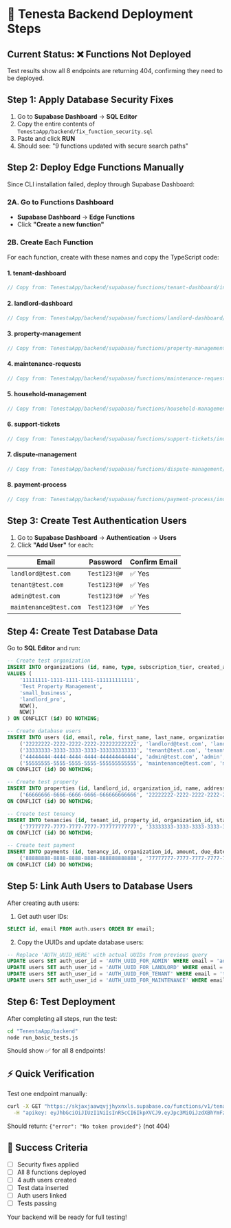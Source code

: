 # 🚀 Tenesta Backend Deployment Steps

## Current Status: ❌ Functions Not Deployed
Test results show all 8 endpoints are returning 404, confirming they need to be deployed.

## Step 1: Apply Database Security Fixes

1. Go to **Supabase Dashboard** → **SQL Editor**
2. Copy the entire contents of `TenestaApp/backend/fix_function_security.sql`
3. Paste and click **RUN**
4. Should see: "9 functions updated with secure search paths"

## Step 2: Deploy Edge Functions Manually

Since CLI installation failed, deploy through Supabase Dashboard:

### 2A. Go to Functions Dashboard
- **Supabase Dashboard** → **Edge Functions**
- Click **"Create a new function"**

### 2B. Create Each Function

For each function, create with these names and copy the TypeScript code:

#### 1. **tenant-dashboard**
```typescript
// Copy from: TenestaApp/backend/supabase/functions/tenant-dashboard/index.ts
```

#### 2. **landlord-dashboard** 
```typescript
// Copy from: TenestaApp/backend/supabase/functions/landlord-dashboard/index.ts
```

#### 3. **property-management**
```typescript
// Copy from: TenestaApp/backend/supabase/functions/property-management/index.ts
```

#### 4. **maintenance-requests**
```typescript
// Copy from: TenestaApp/backend/supabase/functions/maintenance-requests/index.ts
```

#### 5. **household-management**
```typescript
// Copy from: TenestaApp/backend/supabase/functions/household-management/index.ts
```

#### 6. **support-tickets**
```typescript
// Copy from: TenestaApp/backend/supabase/functions/support-tickets/index.ts
```

#### 7. **dispute-management**
```typescript
// Copy from: TenestaApp/backend/supabase/functions/dispute-management/index.ts
```

#### 8. **payment-process**
```typescript
// Copy from: TenestaApp/backend/supabase/functions/payment-process/index.ts
```

## Step 3: Create Test Authentication Users

1. Go to **Supabase Dashboard** → **Authentication** → **Users**
2. Click **"Add User"** for each:

| Email | Password | Confirm Email |
|-------|----------|---------------|
| `landlord@test.com` | `Test123!@#` | ✅ Yes |
| `tenant@test.com` | `Test123!@#` | ✅ Yes |
| `admin@test.com` | `Test123!@#` | ✅ Yes |
| `maintenance@test.com` | `Test123!@#` | ✅ Yes |

## Step 4: Create Test Database Data

Go to **SQL Editor** and run:

```sql
-- Create test organization
INSERT INTO organizations (id, name, type, subscription_tier, created_at, updated_at) 
VALUES (
    '11111111-1111-1111-1111-111111111111',
    'Test Property Management', 
    'small_business', 
    'landlord_pro',
    NOW(),
    NOW()
) ON CONFLICT (id) DO NOTHING;

-- Create database users
INSERT INTO users (id, email, role, first_name, last_name, organization_id, created_at, updated_at) VALUES
    ('22222222-2222-2222-2222-222222222222', 'landlord@test.com', 'landlord', 'John', 'Landlord', '11111111-1111-1111-1111-111111111111', NOW(), NOW()),
    ('33333333-3333-3333-3333-333333333333', 'tenant@test.com', 'tenant', 'Jane', 'Tenant', '11111111-1111-1111-1111-111111111111', NOW(), NOW()),
    ('44444444-4444-4444-4444-444444444444', 'admin@test.com', 'admin', 'Admin', 'User', '11111111-1111-1111-1111-111111111111', NOW(), NOW()),
    ('55555555-5555-5555-5555-555555555555', 'maintenance@test.com', 'maintenance', 'Mike', 'Maintenance', '11111111-1111-1111-1111-111111111111', NOW(), NOW())
ON CONFLICT (id) DO NOTHING;

-- Create test property
INSERT INTO properties (id, landlord_id, organization_id, name, address, city, state, zip_code, property_type, bedrooms, bathrooms, square_feet, rent_amount, created_at, updated_at) VALUES
    ('66666666-6666-6666-6666-666666666666', '22222222-2222-2222-2222-222222222222', '11111111-1111-1111-1111-111111111111', 'Test Apartment', '123 Test St', 'Test City', 'CA', '12345', 'apartment', 2, 1, 800, 1200.00, NOW(), NOW())
ON CONFLICT (id) DO NOTHING;

-- Create test tenancy
INSERT INTO tenancies (id, tenant_id, property_id, organization_id, start_date, rent_amount, security_deposit, status, created_at, updated_at) VALUES
    ('77777777-7777-7777-7777-777777777777', '33333333-3333-3333-3333-333333333333', '66666666-6666-6666-6666-666666666666', '11111111-1111-1111-1111-111111111111', '2024-01-01', 1200.00, 2400.00, 'active', NOW(), NOW())
ON CONFLICT (id) DO NOTHING;

-- Create test payment
INSERT INTO payments (id, tenancy_id, organization_id, amount, due_date, status, created_at, updated_at) VALUES
    ('88888888-8888-8888-8888-888888888888', '77777777-7777-7777-7777-777777777777', '11111111-1111-1111-1111-111111111111', 1200.00, '2024-08-01', 'pending', NOW(), NOW())
ON CONFLICT (id) DO NOTHING;
```

## Step 5: Link Auth Users to Database Users

After creating auth users:

1. Get auth user IDs:
```sql
SELECT id, email FROM auth.users ORDER BY email;
```

2. Copy the UUIDs and update database users:
```sql
-- Replace 'AUTH_UUID_HERE' with actual UUIDs from previous query
UPDATE users SET auth_user_id = 'AUTH_UUID_FOR_ADMIN' WHERE email = 'admin@test.com';
UPDATE users SET auth_user_id = 'AUTH_UUID_FOR_LANDLORD' WHERE email = 'landlord@test.com';
UPDATE users SET auth_user_id = 'AUTH_UUID_FOR_TENANT' WHERE email = 'tenant@test.com';
UPDATE users SET auth_user_id = 'AUTH_UUID_FOR_MAINTENANCE' WHERE email = 'maintenance@test.com';
```

## Step 6: Test Deployment

After completing all steps, run the test:

```bash
cd "TenestaApp/backend"
node run_basic_tests.js
```

Should show ✅ for all 8 endpoints!

## ⚡ Quick Verification

Test one endpoint manually:
```bash
curl -X GET "https://skjaxjaawqvjjhyxnxls.supabase.co/functions/v1/tenant-dashboard" \
  -H "apikey: eyJhbGciOiJIUzI1NiIsInR5cCI6IkpXVCJ9.eyJpc3MiOiJzdXBhYmFzZSIsInJlZiI6InNramF4amFhd3F2amp5eHhueGxzIiwicm9sZSI6ImFub24iLCJpYXQiOjE3Mzc5ODQwNDQsImV4cCI6MjA1MzU2MDA0NH0.RmKwYyNRLZN6PJSEOErmQFWdlHTW4LL0FRlz4a9-LLU"
```

Should return: `{"error": "No token provided"}` (not 404)

## 🎯 Success Criteria

- [ ] Security fixes applied
- [ ] All 8 functions deployed
- [ ] 4 auth users created
- [ ] Test data inserted
- [ ] Auth users linked
- [ ] Tests passing

Your backend will be ready for full testing!
